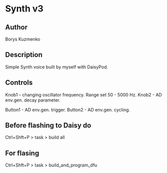 # Synth v3

## Author

Borys Kuzmenko

## Description
Simple Synth voice built by myself with DaisyPod.


## Controls
Knob1 - changing oscillator frequency. Range set 50 - 5000 Hz.
Knob2 - AD env.gen. decay parameter.

Button1 - AD env.gen. trigger.
Button2 - AD env.gen. cycling.

## Before flashing to Daisy do
Ctrl+Shft+P > task > build all

## For flasing 
Ctrl+Shft+P > task > build_and_program_dfu



